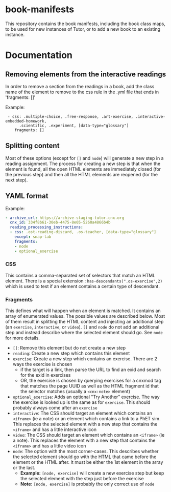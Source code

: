 # book-manifests

This repository contains the book manifests, including the book class maps,
to be used for new instances of Tutor, or to add a new book to an existing instance.

# Documentation

## Removing elements from the interactive readings
In order to remove a section from the readings in a book, add the class name of the element to remove to the css rule in the <book>.yml file that ends in 'fragments: []'

Example:
```
 - css: .multiple-choice, .free-response, .art-exercise, .interactive-embedded-homework,
      .scientific, .experiment, [data-type="glossary"]
    fragments: []
```

## Splitting content

Most of these options (except for `[]` and `node`) will generate a new step in a reading assignment. The process for creating a new step is that when the element is found, all the open HTML elements are immediately closed (for the previous step) and then all the HTML elements are reopened (for the next step).

## YAML format

Example:

```yaml
- archive_url: https://archive-staging-tutor.cnx.org
  cnx_id: 334f8b61-30eb-4475-8e05-5260a4866b4b
  reading_processing_instructions:
  - css: .ost-reading-discard, .os-teacher, [data-type="glossary"]
    except: snap-lab
    fragments:
    - node
    - optional_exercise
```

### CSS

This contains a comma-separated set of selectors that match an HTML element. There is a special extension `:has-descendants(".os-exercise",2)` which is used to test if an element contains a certain type of descendant.

### Fragments

This defines what will happen when an element is matched. It contains an array of enumerated values. The possible values are described below. Most of them result in splitting the HTML content and injecting an additional step (an `exercise`, `interactive`, or `video`). `[]` and `node` do not add an additional step and instead describe where the selected element should go. See `node` for more details.

- `[]`: Remove this element but do not create a new step
- `reading`: Create a new step which contains this element
- `exercise`: Create a new step which contains an exercise. There are 2 ways the exercise is chosen
  - if the target is a link, then parse the URL to find an exid and search for the exid in exercises
  - OR, the exercise is chosen by querying exercises for a cnxmod tag that matches the page UUID as well as the HTML fragment id that the selector matches (usually a `<cnx:note>` element)
- `optional_exercise`: Adds an optional "Try Another" exercise. The way the exercise is looked up is the same as for `exercise`. This should probably always come after an `exercise`
- `interactive`: The CSS should target an element which contains an `<iframe>` (ie a note) or an element which contains a link to a PhET sim. This replaces the selected element with a new step that contains the `<iframe>` and has a little interactive icon
- `video`: The CSS should target an element which contains an `<iframe>` (ie a note). This replaces the element with a new step that contains the `<iframe>` and has a little video icon
- `node`: The option with the most corner-cases. This describes whether the selected element should go with the HTML that came before the element or the HTML after. It must be either the 1st element in the array or the last.
  - **Example:** `[node, exercise]` will create a new exercise step but keep the selected element with the step just before the exercise
  - **Note:** `[node, exercise]` is probably the only correct use of `node`
